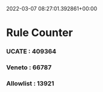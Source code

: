 2022-03-07 08:27:01.392861+00:00
# Rule Counter 
 ### UCATE : 409364

 ### Veneto : 66787

 ### Allowlist : 13921